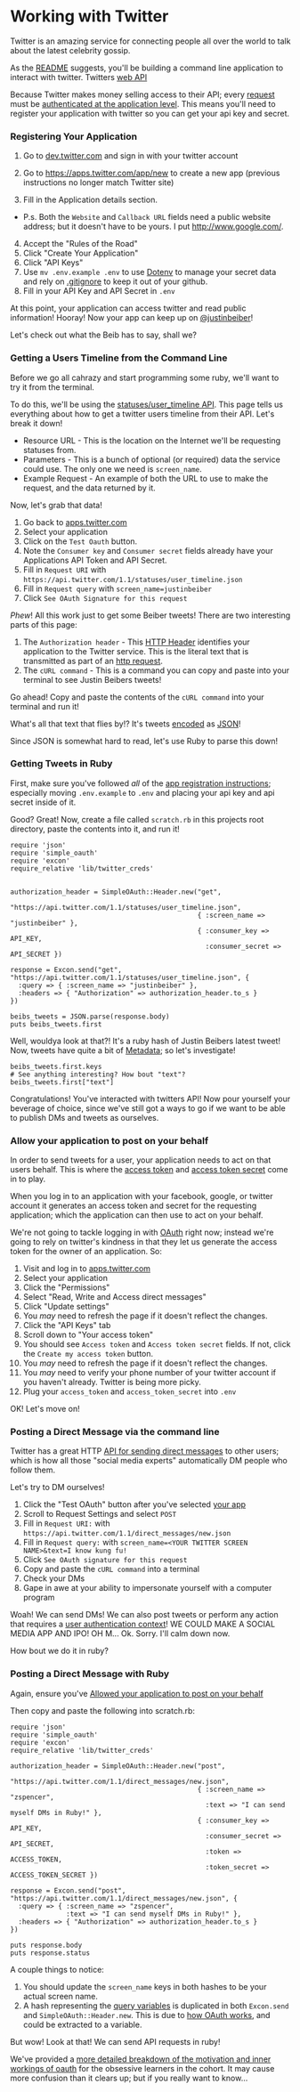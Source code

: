# Working with Twitter

Twitter is an amazing service for connecting people all over the world to talk
about the latest celebrity gossip.

As the [README](../README.md) suggests, you'll be building a command line
application to interact with twitter. Twitters [web
API](glossary.md#web-service-or-web-api)


Because Twitter makes money selling access to their API; every
[request](glossary.md#request) must be [authenticated at the application
level](glossary.md#authentication_contexts). This means you'll need to register
your application with twitter so you can get your api key and secret.

### Registering Your Application

1. Go to [dev.twitter.com](https://dev.twitter.com/) and sign in with your twitter account
2. Go to https://apps.twitter.com/app/new to create a new app (previous instructions no longer match Twitter site)

3. Fill in the Application details section.
  * P.s. Both the `Website` and `Callback URL` fields need a public website address;
    but it doesn't have to be yours. I put http://www.google.com/.
4. Accept the "Rules of the Road"
5. Click "Create Your Application"
6. Click "API Keys"
7. Use `mv .env.example .env` to use [Dotenv](glossary.md#dotenv) to manage your
   secret data and rely on [.gitignore](glossary.md#gitignore) to keep it out of
   your github.
8. Fill in your API Key and API Secret in `.env`


At this point, your application can access twitter and read public information!
Hooray! Now your app can keep up on
[@justinbeiber](https://twitter.com/JustinBieber)!

Let's check out what the Beib has to say, shall we?

### Getting a Users Timeline from the Command Line

Before we go all cahrazy and start programming some ruby, we'll want to try it
from the terminal.

To do this, we'll be using the
[statuses/user\_timeline
API](https://dev.twitter.com/docs/api/1.1/get/statuses/user_timeline).
This page tells us everything about how to get a twitter users timeline from their API. Let's break it down!

* Resource URL - This is the location on the Internet we'll be requesting
  statuses from.
* Parameters - This is a bunch of optional (or required) data the service could
  use.  The only one we need is `screen_name`.
* Example Request - An example of both the URL to use to make the request, and the data returned by it.

Now, let's grab that data!

1. Go back to [apps.twitter.com](https://apps.twitter.com)
1. Select your application
1. Click on the `Test Oauth` button.
1. Note the `Consumer key` and `Consumer secret` fields already
   have your Applications API Token and API Secret.
1. Fill in `Request URI` with `https://api.twitter.com/1.1/statuses/user_timeline.json`
1. Fill in `Request query` with `screen_name=justinbeiber`
1. Click `See OAuth Signature for this request`

*Phew*! All this work just to get some Beiber tweets! There are two interesting parts of this page:

1. The `Authorization header` - This [HTTP Header](glossary.md#http-headers)
   identifies your application to the Twitter service. This is the literal text
   that is transmitted as part of an [http request](glossary.md#request).
2. The `cURL command` - This is a command you can copy and paste into your
   terminal to see Justin Beibers tweets!

Go ahead! Copy and paste the contents of the `cURL command` into your terminal
and run it!

What's all that text that flies by!? It's tweets
[encoded](glossary.md#encoding-and-decoding) as
[JSON](glossary.md#json-javascropt-object-notation)!

Since JSON is somewhat hard to read, let's use Ruby to parse this down!

### Getting Tweets in Ruby

First, make sure you've followed *all* of the [app registration
instructions](registering-your-application); especially moving `.env.example` to
`.env` and placing your api key and api secret inside of it.

Good? Great! Now, create a file called `scratch.rb` in this projects root
directory, paste the contents into it, and run it!

```
require 'json'
require 'simple_oauth'
require 'excon'
require_relative 'lib/twitter_creds'


authorization_header = SimpleOAuth::Header.new("get",
                                               "https://api.twitter.com/1.1/statuses/user_timeline.json",
                                               { :screen_name => "justinbeiber" },
                                               { :consumer_key => API_KEY,
                                                 :consumer_secret => API_SECRET })

response = Excon.send("get", "https://api.twitter.com/1.1/statuses/user_timeline.json", {
  :query => { :screen_name => "justinbeiber" },
  :headers => { "Authorization" => authorization_header.to_s }
})

beibs_tweets = JSON.parse(response.body)
puts beibs_tweets.first
```

Well, wouldya look at that?! It's a ruby hash of Justin Beibers latest tweet!
Now, tweets have quite a bit of [Metadata](glossary.md#metadata); so let's
investigate!

```
beibs_tweets.first.keys
# See anything interesting? How bout "text"?
beibs_tweets.first["text"]
```

Congratulations! You've interacted with twitters API! Now pour yourself your
beverage of choice, since we've still got a ways to go if we want to be able to
publish DMs and tweets as ourselves.

### Allow your application to post on your behalf

In order to send tweets for a user, your application needs to act on that users
behalf. This is where the [access token](glossary.md#access-token) and [access
token secret](glossary.md#access-token-secret) come in to play.

When you log in to an application with your facebook, google, or twitter account
it generates an access token and secret for the requesting application; which
the application can then use to act on your behalf.

We're not going to tackle logging in with [OAuth](glossary.md#oauth) right now;
instead we're going to rely on twitter's kindness in that they let us generate
the access token for the owner of an application. So:

1. Visit and log in to [apps.twitter.com](https://apps.twitter.com)
1. Select your application
1. Click the "Permissions"
1. Select "Read, Write and Access direct messages"
1. Click "Update settings"
1. You *may* need to refresh the page if it doesn't reflect the changes.
1. Click the "API Keys" tab
1. Scroll down to "Your access token"
1. You should see `Access token` and `Access token secret` fields. If not, click
   the `Create my access token` button.
1. You *may* need to refresh the page if it doesn't reflect the changes.
1. You *may* need to verify your phone number of your twitter account if you
   haven't already. Twitter is being more picky.
1. Plug your `access_token` and `access_token_secret` into `.env`

OK! Let's move on!

### Posting a Direct Message via the command line

Twitter has a great HTTP [API for sending direct
messages](https://dev.twitter.com/docs/api/1.1/post/direct_messages/new) to
other users; which is how all those "social media experts" automatically DM
people who follow them.

Let's try to DM ourselves!
1. Click the "Test OAuth" button after you've selected [your
   app](https://apps.twitter.com)
1. Scroll to Request Settings and select `POST`
1. Fill in `Request URI:` with `https://api.twitter.com/1.1/direct_messages/new.json`
1. Fill in `Request query:` with `screen_name=<YOUR TWITTER SCREEN NAME>&text=I
   know kung fu!`
1. Click `See OAuth signature for this request`
1. Copy and paste the `cURL command` into a terminal
1. Check your DMs
1. Gape in awe at your ability to impersonate yourself with a computer program

Woah! We can send DMs! We can also post tweets or perform any action that
requires a [user authentication context](glossary#authentication-contexts)! WE
COULD MAKE A SOCIAL MEDIA APP AND IPO! OH M... Ok. Sorry. I'll calm down now.

How bout we do it in ruby?

### Posting a Direct Message with Ruby
Again, ensure you've [Allowed your application to post on your
behalf](allow-your-applicatoin-to-post-on-your-behalf)

Then copy and paste the following into scratch.rb:

```
require 'json'
require 'simple_oauth'
require 'excon'
require_relative 'lib/twitter_creds'

authorization_header = SimpleOAuth::Header.new("post",
                                               "https://api.twitter.com/1.1/direct_messages/new.json",
                                               { :screen_name => "zspencer",
                                                 :text => "I can send myself DMs in Ruby!" },
                                               { :consumer_key => API_KEY,
                                                 :consumer_secret => API_SECRET,
                                                 :token => ACCESS_TOKEN,
                                                 :token_secret => ACCESS_TOKEN_SECRET })

response = Excon.send("post", "https://api.twitter.com/1.1/direct_messages/new.json", {
  :query => { :screen_name => "zspencer",
              :text => "I can send myself DMs in Ruby!" },
  :headers => { "Authorization" => authorization_header.to_s }
})

puts response.body
puts response.status
```

A couple things to notice:

1. You should update the `screen_name` keys in both hashes to be your actual
   screen name.
1. A hash representing the [query variables](glossary.md#query-variables) is
   duplicated in both `Excon.send` and `SimpleOAuth::Header.new`. This is due to
   [how OAuth works](docs/oauth.md#how-it-works), and could be extracted to a
   variable.

But wow! Look at that! We can send API requests in ruby!

We've provided a [more detailed breakdown of the motivation and inner workings
of oauth](docs/oauth.md) for the obsessive learners in the cohort. It may cause
more confusion than it clears up; but if you really want to know...
